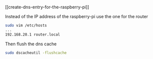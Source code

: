 [[create-dns-entry-for-the-raspberry-pi]]

Instead of the IP address of the raspberry-pi use the one for the router
```sh
sudo vim /etc/hosts
...
192.168.20.1 router.local
```

Then flush the dns cache

```sh
sudo dscacheutil -flushcache
```

